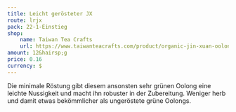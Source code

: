 ```yaml
---
title: Leicht gerösteter JX
route: lrjx
pack: 22-1-Einstieg
shop:
    name: Taiwan Tea Crafts
    url: https://www.taiwanteacrafts.com/product/organic-jin-xuan-oolong-tea
amount: 12&hairsp;g
price: 0.16
currency: $
---
```

Die minimale Röstung gibt diesem ansonsten sehr grünen Oolong eine leichte Nussigkeit und macht ihn robuster in der Zubereitung. Weniger herb und damit etwas bekömmlicher als ungeröstete grüne Oolongs.